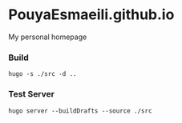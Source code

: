 # PouyaEsmaeili.github.io
My personal homepage


### Build 
```hugo -s ./src -d ..```

### Test Server
```hugo server --buildDrafts --source ./src```
